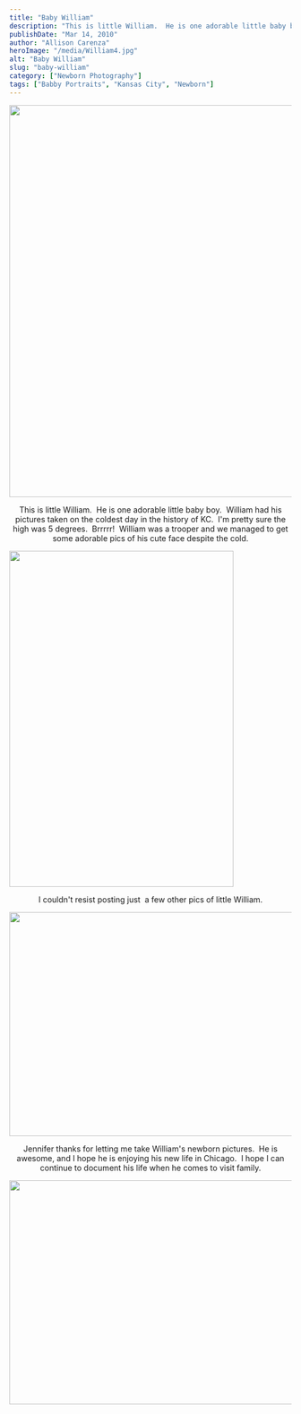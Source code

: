 ```yaml
---
title: "Baby William"
description: "This is little William.  He is one adorable little baby boy.  William had his pictures taken on the coldest day "
publishDate: "Mar 14, 2010"
author: "Allison Carenza"
heroImage: "/media/William4.jpg"
alt: "Baby William"
slug: "baby-william"
category: ["Newborn Photography"]
tags: ["Babby Portraits", "Kansas City", "Newborn"]
---
```


<p><img class="aligncenter size-full wp-image-456" title="William4" src="/media/William4.jpg" alt="" width="700" height="700" srcset="/media/William4.jpg 700w, /media/William4-150x150.jpg 150w, /media/William4-300x300.jpg 300w" sizes="(max-width: 700px) 100vw, 700px" /></p>
<p style="text-align: center;">This is little William.  He is one adorable little baby boy.  William had his pictures taken on the coldest day in the history of KC.  I&apos;m pretty sure the high was 5 degrees.  Brrrrr!  William was a trooper and we managed to get some adorable pics of his cute face despite the cold.</p>
<p><img class="aligncenter size-full wp-image-453" title="William1" src="/media/William1.jpg" alt="" width="400" height="600" srcset="/media/William1.jpg 400w, /media/William1-200x300.jpg 200w" sizes="(max-width: 400px) 100vw, 400px" /></p>
<p style="text-align: center;">
<p style="text-align: center;">I couldn&apos;t resist posting just  a few other pics of little William.</p>
<p><img class="aligncenter size-full wp-image-455" title="WIlliam3" src="/media/WIlliam3.jpg" alt="" width="600" height="400" srcset="/media/WIlliam3.jpg 600w, /media/WIlliam3-300x200.jpg 300w" sizes="(max-width: 600px) 100vw, 600px" /></p>
<p style="text-align: center;">Jennifer thanks for letting me take William&apos;s newborn pictures.  He is awesome, and I hope he is enjoying his new life in Chicago.  I hope I can continue to document his life when he comes to visit family.</p>
<p><img class="aligncenter size-full wp-image-454" title="William2" src="/media/William2.jpg" alt="" width="600" height="400" srcset="/media/William2.jpg 600w, /media/William2-300x200.jpg 300w" sizes="(max-width: 600px) 100vw, 600px" /></p>
